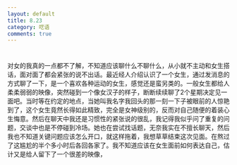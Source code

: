 ```yaml
---
layout: default
title: 8.23
category: 呓语
comments: true
---
```

# 

对女的我真的一点都不了解，不知道应该聊什么不聊什么，从小就不主动和女生搭话，面对面了都会紧张的说不出话。最近经人介绍认识了一个女生，通过发消息的方式聊了一下，是一个喜欢各种运动的女生，感觉还是蛮另类的。一般女生都给人柔柔弱弱的映像，突然碰到一个像女汉子的样子，断断续续聊了2个星期决定见一面吧。当时等在约定的地点，当她叫我名字我回头的那一刻一下子被眼前的人惊艳到了，这个女生竟然长得如此精致，完全是女神级别的，反而对自己随便的着装心生悔意。然后在聊天中我还是习惯性的紧张说的很乱，我记得我似乎问了重复的问题，交谈中也是不停碰到冷场。她也在尝试找话题，无奈我实在不擅长聊天，然后我也不知道关键问题应该怎么开口，就这样拖着，我想草草结束这次见面。在熬过了这尴尬的半个多小时后各回各家了。我不知道应该在女生面前如何表达自己，估计又是给人留下了一个很差的映像，

